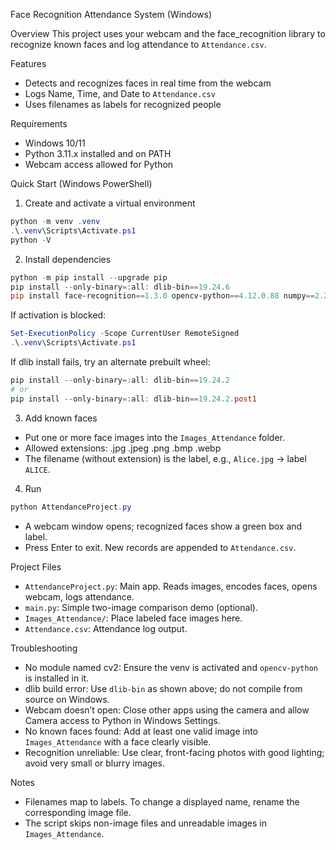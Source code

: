 Face Recognition Attendance System (Windows)

Overview
This project uses your webcam and the face_recognition library to recognize known faces and log attendance to `Attendance.csv`.

Features
- Detects and recognizes faces in real time from the webcam
- Logs Name, Time, and Date to `Attendance.csv`
- Uses filenames as labels for recognized people

Requirements
- Windows 10/11
- Python 3.11.x installed and on PATH
- Webcam access allowed for Python

Quick Start (Windows PowerShell)
1) Create and activate a virtual environment
```powershell
python -m venv .venv
.\.venv\Scripts\Activate.ps1
python -V
```

2) Install dependencies
```powershell
python -m pip install --upgrade pip
pip install --only-binary=:all: dlib-bin==19.24.6
pip install face-recognition==1.3.0 opencv-python==4.12.0.88 numpy==2.2.6
```

If activation is blocked:
```powershell
Set-ExecutionPolicy -Scope CurrentUser RemoteSigned
.\.venv\Scripts\Activate.ps1
```

If dlib install fails, try an alternate prebuilt wheel:
```powershell
pip install --only-binary=:all: dlib-bin==19.24.2
# or
pip install --only-binary=:all: dlib-bin==19.24.2.post1
```

3) Add known faces
- Put one or more face images into the `Images_Attendance` folder.
- Allowed extensions: .jpg .jpeg .png .bmp .webp
- The filename (without extension) is the label, e.g., `Alice.jpg` -> label `ALICE`.

4) Run
```powershell
python AttendanceProject.py
```
- A webcam window opens; recognized faces show a green box and label.
- Press Enter to exit. New records are appended to `Attendance.csv`.

Project Files
- `AttendanceProject.py`: Main app. Reads images, encodes faces, opens webcam, logs attendance.
- `main.py`: Simple two-image comparison demo (optional).
- `Images_Attendance/`: Place labeled face images here.
- `Attendance.csv`: Attendance log output.

Troubleshooting
- No module named cv2: Ensure the venv is activated and `opencv-python` is installed in it.
- dlib build error: Use `dlib-bin` as shown above; do not compile from source on Windows.
- Webcam doesn’t open: Close other apps using the camera and allow Camera access to Python in Windows Settings.
- No known faces found: Add at least one valid image into `Images_Attendance` with a face clearly visible.
- Recognition unreliable: Use clear, front-facing photos with good lighting; avoid very small or blurry images.

Notes
- Filenames map to labels. To change a displayed name, rename the corresponding image file.
- The script skips non-image files and unreadable images in `Images_Attendance`.
